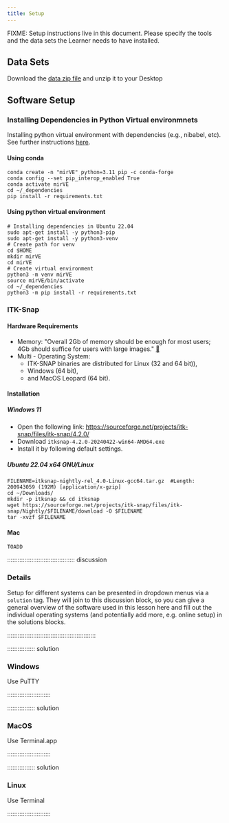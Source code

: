 ```yaml
---
title: Setup
---
```


FIXME: Setup instructions live in this document. Please specify the tools and
the data sets the Learner needs to have installed.

## Data Sets

<!--
FIXME: place any data you want learners to use in `episodes/data` and then use
       a relative link ( [data zip file](data/lesson-data.zip) ) to provide a
       link to it, replacing the example.com link.
-->
Download the [data zip file](https://example.com/FIXME) and unzip it to your Desktop

## Software Setup

### Installing Dependencies in Python Virtual environmnets
Installing python virtual environment with dependencies (e.g., nibabel, etc).
See further instructions [here](https://github.com/HealthBioscienceIDEAS/Medical-Image-Registration-Short-Course/tree/main/_dependencies). 

#### Using conda
```
conda create -n "mirVE" python=3.11 pip -c conda-forge
conda config --set pip_interop_enabled True
conda activate mirVE
cd ~/_dependencies
pip install -r requirements.txt
```

#### Using python virtual environment
```
# Installing dependencies in Ubuntu 22.04
sudo apt-get install -y python3-pip
sudo apt-get install -y python3-venv
# Create path for venv
cd $HOME
mkdir mirVE
cd mirVE
# Create virtual environment
python3 -m venv mirVE
source mirVE/bin/activate
cd ~/_dependencies
python3 -m pip install -r requirements.txt
```

### ITK-Snap

#### Hardware Requirements
* Memory: "Overall 2Gb of memory should be enough for most users; 4Gb should suffice for users with large images." [:link:](http://www.itksnap.org/pmwiki/pmwiki.php?n=Documentation.HardwareRequirements#:~:text=Memory%20usage%20in%20SNAP%20is,for%20a%20512%20cubed%20image.)
* Multi - Operating System: 
	* ITK-SNAP binaries are distributed for Linux (32 and 64 bit)), 
	* Windows (64 bit), 
	* and MacOS Leopard (64 bit).

#### Installation
##### Windows 11
- Open the following link: https://sourceforge.net/projects/itk-snap/files/itk-snap/4.2.0/
- Download `itksnap-4.2.0-20240422-win64-AMD64.exe` 
- Install it by following default settings.

##### Ubuntu 22.04 x64 GNU/Linux
```
FILENAME=itksnap-nightly-rel_4.0-Linux-gcc64.tar.gz  #Length: 200943059 (192M) [application/x-gzip]
cd ~/Downloads/
mkdir -p itksnap && cd itksnap
wget https://sourceforge.net/projects/itk-snap/files/itk-snap/Nightly/$FILENAME/download -O $FILENAME
tar -xvzf $FILENAME
```
#### Mac
```
TOADD
```


::::::::::::::::::::::::::::::::::::::: discussion

### Details

Setup for different systems can be presented in dropdown menus via a `solution`
tag. They will join to this discussion block, so you can give a general overview
of the software used in this lesson here and fill out the individual operating
systems (and potentially add more, e.g. online setup) in the solutions blocks.

:::::::::::::::::::::::::::::::::::::::::::::::::::

:::::::::::::::: solution

### Windows

Use PuTTY

:::::::::::::::::::::::::

:::::::::::::::: solution

### MacOS

Use Terminal.app

:::::::::::::::::::::::::


:::::::::::::::: solution

### Linux

Use Terminal

:::::::::::::::::::::::::

